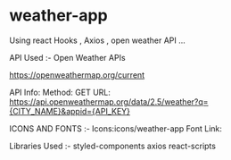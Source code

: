 # weather-app
Using react Hooks , Axios , open weather API ...


API Used :-
Open Weather APIs

https://openweathermap.org/current

API Info:
Method: GET
URL: https://api.openweathermap.org/data/2.5/weather?q={CITY_NAME}&appid={API_KEY}

ICONS AND FONTS :-
Icons:icons/weather-app
Font Link: <link href="https://fonts.googleapis.com/css2?family=Montserrat:wght@400;500;600&display=swap" rel="stylesheet">

Libraries Used :-
styled-components
axios
react-scripts
